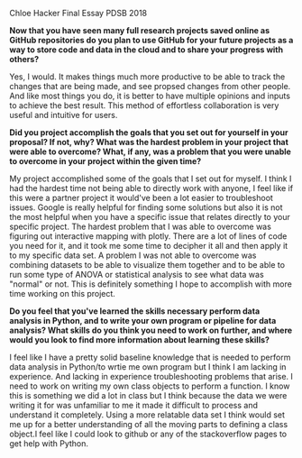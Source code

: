 Chloe Hacker
Final Essay
PDSB 2018

**Now that you have seen many full research projects saved online as GitHub repositories do you plan to use GitHub 
for your future projects as a way to store code and data in the cloud and to share your progress with others?**

Yes, I would. It makes things much more productive to be able to track the changes that are being made, and see propsed changes from other people. And like most things you do, it is better to have multiple opinions and inputs to achieve the best result. This method of effortless collaboration is very useful and intuitive for users.

**Did you project accomplish the goals that you set out for yourself in your proposal? If not, why? What was the 
hardest problem in your project that were able to overcome? What, if any, was a problem that you were unable to 
overcome in your project within the given time?**

My project accomplished some of the goals that I set out for myself. I think I had the hardest time not being able to directly work with anyone, I feel like if this were a partner project it would've been a lot easier to troubleshoot issues. Google is really helpful for finding some solutions but also it is not the most helpful when you have a specific issue that relates directly to your specific project. The hardest problem that I was able to overcome was figuring out interactive mapping with plotly. There are a lot of lines of code you need for it, and it took me some time to decipher it all and then apply it to my specific data set. A problem I was not able to overcome was combining datasets to be able to visualize them together and to be able to run some type of ANOVA or statistical analysis to see what data was "normal" or not. This is definitely something I hope to accomplish with more time working on this project. 

**Do you feel that you've learned the skills necessary perform data analysis in Python, and to write your own
program or pipeline for data analysis? What skills do you think you need to work on further, and where would 
you look to find more information about learning these skills?**

I feel like I have a pretty solid baseline knowledge that is needed to perform data analysis in Python/to wrtie me own program but I think I am lacking in experience. And lacking in experience troubleshooting problems that arise. I need to work on writing my own class objects to perform a function. I know this is something we did a lot in class but I think because the data we were writing it for was unfamiliar to me it made it difficult to process and understand it completely. Using a more relatable data set I think would set me up for a better understanding of all the moving parts to defining a class object.I feel like I could look to github or any of the stackoverflow pages to get help with Python.

